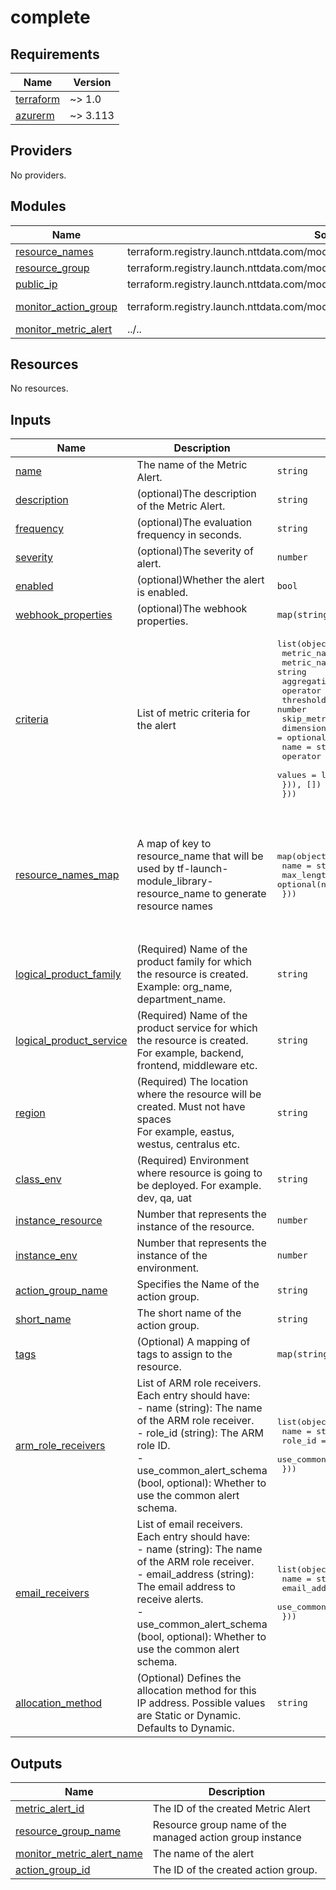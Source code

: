 # complete

<!-- BEGINNING OF PRE-COMMIT-TERRAFORM DOCS HOOK -->
## Requirements

| Name | Version |
|------|---------|
| <a name="requirement_terraform"></a> [terraform](#requirement\_terraform) | ~> 1.0 |
| <a name="requirement_azurerm"></a> [azurerm](#requirement\_azurerm) | ~> 3.113 |

## Providers

No providers.

## Modules

| Name | Source | Version |
|------|--------|---------|
| <a name="module_resource_names"></a> [resource\_names](#module\_resource\_names) | terraform.registry.launch.nttdata.com/module_library/resource_name/launch | ~> 2.0 |
| <a name="module_resource_group"></a> [resource\_group](#module\_resource\_group) | terraform.registry.launch.nttdata.com/module_primitive/resource_group/azurerm | ~> 1.0 |
| <a name="module_public_ip"></a> [public\_ip](#module\_public\_ip) | terraform.registry.launch.nttdata.com/module_primitive/public_ip/azurerm | ~> 1.0 |
| <a name="module_monitor_action_group"></a> [monitor\_action\_group](#module\_monitor\_action\_group) | terraform.registry.launch.nttdata.com/module_primitive/monitor_action_group/azurerm | ~> 1.0.0 |
| <a name="module_monitor_metric_alert"></a> [monitor\_metric\_alert](#module\_monitor\_metric\_alert) | ../.. | n/a |

## Resources

No resources.

## Inputs

| Name | Description | Type | Default | Required |
|------|-------------|------|---------|:--------:|
| <a name="input_name"></a> [name](#input\_name) | The name of the Metric Alert. | `string` | n/a | yes |
| <a name="input_description"></a> [description](#input\_description) | (optional)The description of the Metric Alert. | `string` | n/a | yes |
| <a name="input_frequency"></a> [frequency](#input\_frequency) | (optional)The evaluation frequency in seconds. | `string` | n/a | yes |
| <a name="input_severity"></a> [severity](#input\_severity) | (optional)The severity of alert. | `number` | n/a | yes |
| <a name="input_enabled"></a> [enabled](#input\_enabled) | (optional)Whether the alert is enabled. | `bool` | n/a | yes |
| <a name="input_webhook_properties"></a> [webhook\_properties](#input\_webhook\_properties) | (optional)The webhook properties. | `map(string)` | n/a | yes |
| <a name="input_criteria"></a> [criteria](#input\_criteria) | List of metric criteria for the alert | <pre>list(object({<br>    metric_namespace       = string<br>    metric_name            = string<br>    aggregation            = string<br>    operator               = string<br>    threshold              = number<br>    skip_metric_validation = optional(bool, false)<br>    dimensions = optional(list(object({<br>      name     = string<br>      operator = string<br>      values   = list(string)<br>    })), [])<br>  }))</pre> | n/a | yes |
| <a name="input_resource_names_map"></a> [resource\_names\_map](#input\_resource\_names\_map) | A map of key to resource\_name that will be used by tf-launch-module\_library-resource\_name to generate resource names | <pre>map(object({<br>    name       = string<br>    max_length = optional(number, 60)<br>  }))</pre> | <pre>{<br>  "public_ip": {<br>    "max_length": 60,<br>    "name": "pip"<br>  },<br>  "resource_group": {<br>    "max_length": 90,<br>    "name": "rg"<br>  }<br>}</pre> | no |
| <a name="input_logical_product_family"></a> [logical\_product\_family](#input\_logical\_product\_family) | (Required) Name of the product family for which the resource is created.<br>    Example: org\_name, department\_name. | `string` | `"launch"` | no |
| <a name="input_logical_product_service"></a> [logical\_product\_service](#input\_logical\_product\_service) | (Required) Name of the product service for which the resource is created.<br>    For example, backend, frontend, middleware etc. | `string` | `"network"` | no |
| <a name="input_region"></a> [region](#input\_region) | (Required) The location where the resource will be created. Must not have spaces<br>    For example, eastus, westus, centralus etc. | `string` | `"eastus2"` | no |
| <a name="input_class_env"></a> [class\_env](#input\_class\_env) | (Required) Environment where resource is going to be deployed. For example. dev, qa, uat | `string` | `"dev"` | no |
| <a name="input_instance_resource"></a> [instance\_resource](#input\_instance\_resource) | Number that represents the instance of the resource. | `number` | `0` | no |
| <a name="input_instance_env"></a> [instance\_env](#input\_instance\_env) | Number that represents the instance of the environment. | `number` | `0` | no |
| <a name="input_action_group_name"></a> [action\_group\_name](#input\_action\_group\_name) | Specifies the Name of the action group. | `string` | n/a | yes |
| <a name="input_short_name"></a> [short\_name](#input\_short\_name) | The short name of the action group. | `string` | n/a | yes |
| <a name="input_tags"></a> [tags](#input\_tags) | (Optional) A mapping of tags to assign to the resource. | `map(string)` | `{}` | no |
| <a name="input_arm_role_receivers"></a> [arm\_role\_receivers](#input\_arm\_role\_receivers) | List of ARM role receivers. Each entry should have:<br>  - name (string): The name of the ARM role receiver.<br>  - role\_id (string): The ARM role ID.<br>  - use\_common\_alert\_schema (bool, optional): Whether to use the common alert schema. | <pre>list(object({<br>    name                    = string<br>    role_id                 = string<br>    use_common_alert_schema = optional(bool)<br>  }))</pre> | `[]` | no |
| <a name="input_email_receivers"></a> [email\_receivers](#input\_email\_receivers) | List of email receivers. Each entry should have:<br>  - name (string): The name of the ARM role receiver.<br>  - email\_address (string): The email address to receive alerts.<br>  - use\_common\_alert\_schema (bool, optional): Whether to use the common alert schema. | <pre>list(object({<br>    name                    = string<br>    email_address           = string<br>    use_common_alert_schema = optional(bool)<br>  }))</pre> | `[]` | no |
| <a name="input_allocation_method"></a> [allocation\_method](#input\_allocation\_method) | (Optional) Defines the allocation method for this IP address. Possible values are Static or Dynamic. Defaults to Dynamic. | `string` | `"Dynamic"` | no |

## Outputs

| Name | Description |
|------|-------------|
| <a name="output_metric_alert_id"></a> [metric\_alert\_id](#output\_metric\_alert\_id) | The ID of the created Metric Alert |
| <a name="output_resource_group_name"></a> [resource\_group\_name](#output\_resource\_group\_name) | Resource group name of the managed action group instance |
| <a name="output_monitor_metric_alert_name"></a> [monitor\_metric\_alert\_name](#output\_monitor\_metric\_alert\_name) | The name of the alert |
| <a name="output_action_group_id"></a> [action\_group\_id](#output\_action\_group\_id) | The ID of the created action group. |
<!-- END OF PRE-COMMIT-TERRAFORM DOCS HOOK -->
